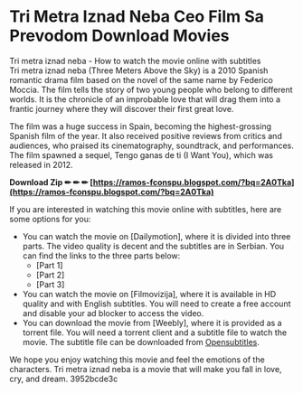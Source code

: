 # Tri Metra Iznad Neba Ceo Film Sa Prevodom Download Movies
  Tri metra iznad neba - How to watch the movie online with subtitles     
Tri metra iznad neba (Three Meters Above the Sky) is a 2010 Spanish romantic drama film based on the novel of the same name by Federico Moccia. The film tells the story of two young people who belong to different worlds. It is the chronicle of an improbable love that will drag them into a frantic journey where they will discover their first great love.
     
The film was a huge success in Spain, becoming the highest-grossing Spanish film of the year. It also received positive reviews from critics and audiences, who praised its cinematography, soundtrack, and performances. The film spawned a sequel, Tengo ganas de ti (I Want You), which was released in 2012.
 
**Download Zip ✏ ✏ ✏ [https://ramos-fconspu.blogspot.com/?bq=2A0Tka](https://ramos-fconspu.blogspot.com/?bq=2A0Tka)**


     
If you are interested in watching this movie online with subtitles, here are some options for you:
     
- You can watch the movie on [Dailymotion], where it is divided into three parts. The video quality is decent and the subtitles are in Serbian. You can find the links to the three parts below:
    - [Part 1]
    - [Part 2]
    - [Part 3]
- You can watch the movie on [Filmovizija], where it is available in HD quality and with English subtitles. You will need to create a free account and disable your ad blocker to access the video.
- You can download the movie from [Weebly], where it is provided as a torrent file. You will need a torrent client and a subtitle file to watch the movie. The subtitle file can be downloaded from [Opensubtitles](https://www.opensubtitles.org/en/search/sublanguageid-all/idmovie-67166).

We hope you enjoy watching this movie and feel the emotions of the characters. Tri metra iznad neba is a movie that will make you fall in love, cry, and dream.
 3952bcde3c
 

